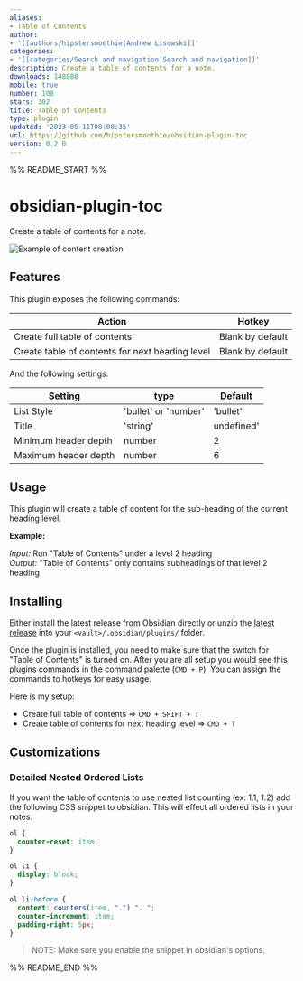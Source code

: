 ```yaml
---
aliases:
- Table of Contents
author:
- '[[authors/hipstersmoothie|Andrew Lisowski]]'
categories:
- '[[categories/Search and navigation|Search and navigation]]'
description: Create a table of contents for a note.
downloads: 148888
mobile: true
number: 108
stars: 302
title: Table of Contents
type: plugin
updated: '2023-05-11T08:08:35'
url: https://github.com/hipstersmoothie/obsidian-plugin-toc
version: 0.2.0
---
```


%% README_START %%

# obsidian-plugin-toc

Create a table of contents for a note.

![Example of content creation](https://raw.githubusercontent.com/hipstersmoothie/obsidian-plugin-toc/HEAD/example.gif)

## Features

This plugin exposes the following commands:

| Action                                          | Hotkey           |
| ----------------------------------------------- | ---------------- |
| Create full table of contents                   | Blank by default |
| Create table of contents for next heading level | Blank by default |

And the following settings:

| Setting              | type                 | Default    |
| -------------------- | -------------------- | ---------- |
| List Style           | 'bullet' or 'number' | 'bullet'   |
| Title                | 'string'             | undefined' |
| Minimum header depth | number               | 2          |
| Maximum header depth | number               | 6          |

## Usage

This plugin will create a table of content for the sub-heading of the current heading level.

**Example:**

_Input:_ Run "Table of Contents" under a level 2 heading  
_Output:_ "Table of Contents" only contains subheadings of that level 2 heading

## Installing

Either install the latest release from Obsidian directly or unzip the [latest release](https://github.com/hipstersmoothie/obsidian-plugin-toc/releases/latest) into your `<vault>/.obsidian/plugins/` folder.

Once the plugin is installed, you need to make sure that the switch for "Table of Contents" is turned on.
After you are all setup you would see this plugins commands in the command palette (`CMD + P`).
You can assign the commands to hotkeys for easy usage.

Here is my setup:

- Create full table of contents => `CMD + SHIFT + T`
- Create table of contents for next heading level => `CMD + T`

## Customizations

### Detailed Nested Ordered Lists

If you want the table of contents to use nested list counting (ex: 1.1, 1.2) add the following CSS snippet to obsidian.
This will effect all ordered lists in your notes.

```css
ol {
  counter-reset: item;
}

ol li {
  display: block;
}

ol li:before {
  content: counters(item, ".") ". ";
  counter-increment: item;
  padding-right: 5px;
}
```

> NOTE: Make sure you enable the snippet in obsidian's options.


%% README_END %%